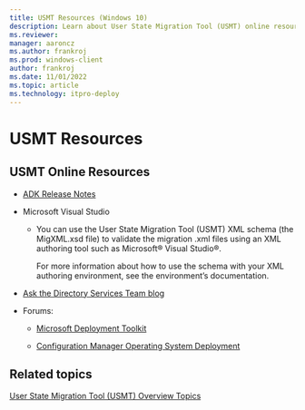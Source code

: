 ```yaml
---
title: USMT Resources (Windows 10)
description: Learn about User State Migration Tool (USMT) online resources, including Microsoft Visual Studio and forums.
ms.reviewer: 
manager: aaroncz
ms.author: frankroj
ms.prod: windows-client
author: frankroj
ms.date: 11/01/2022
ms.topic: article
ms.technology: itpro-deploy
---
```


# USMT Resources


## USMT Online Resources


-   [ADK Release Notes](/windows-hardware/get-started/what-s-new-in-kits-and-tools)

-   Microsoft Visual Studio

    -   You can use the User State Migration Tool (USMT) XML schema (the MigXML.xsd file) to validate the migration .xml files using an XML authoring tool such as Microsoft® Visual Studio®.

        For more information about how to use the schema with your XML authoring environment, see the environment’s documentation.

-   [Ask the Directory Services Team blog](/archive/blogs/askds/)

-   Forums:

    -   [Microsoft Deployment Toolkit](https://go.microsoft.com/fwlink/p/?LinkId=226386)

    -   [Configuration Manager Operating System Deployment](https://go.microsoft.com/fwlink/p/?LinkId=226388)

## Related topics


[User State Migration Tool (USMT) Overview Topics](usmt-topics.md)

 

 

